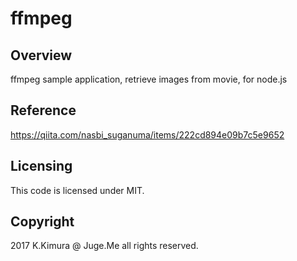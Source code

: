 # ffmpeg

## Overview

ffmpeg sample application, retrieve images from movie, for node.js

## Reference

https://qiita.com/nasbi_suganuma/items/222cd894e09b7c5e9652

## Licensing

This code is licensed under MIT.

## Copyright

2017 K.Kimura @ Juge.Me all rights reserved.

